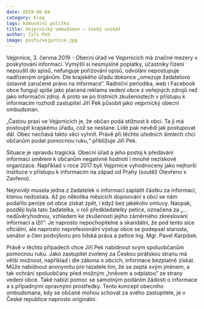 ```yaml
---
date: 2019-06-04    
category: blog
tags: komunální politka
title: Vejprnický ombudsman – český unikát
author: Jiří Pek
image: posts/vejprnice.jpg	
---
```


Vejprnice, 3. června 2019 - Obecní úřad ve Vejprnicích má značné mezery v poskytování informací. Vymýšlí si nesmyslné poplatky, účastníky řízení nepouští do spisů, nefunguje pořizování opisů, odvolání nepostupuje nadřízeným orgánům. Dle krajského úřadu dokonce „omezuje žadatelovo ústavně zaručené právo na informace“. Radniční periodika, web i Facebook obce fungují spíše jako placená reklama vedení obce z veřejných zdrojů než jako informační zdroj. A proto se po tristních zkušenostech v přístupu k informacím rozhodl zastupitel Jiří Pek působit jako vejprnický obecní ombudsman.

„Častou praxí ve Vejprnicích je, že občan podá stížnost k obci. Ta ji má postoupit krajskému úřadu, což se nestane. Lidé pak nevědí jak postupovat dál. Obec nechává takto věci vyhnít. Právě při těchto úředních šimlech chci občanům podat pomocnou ruku,“ přibližuje Jiří Pek.

Situace je opravdu tragická. Obecní úřad a jeho postoj k předávání informací směrem k občanům negativně hodnotí i mnohé neziskové organizace. Například v roce 2017 byli Vejprnice vyhodnoceny jako nejhorší instituce v přístupu k informacím na západ od Prahy (soutěž Otevřeno x Zavřeno).

Nejnověji musela jedna z žadatelek o informaci zaplatit částku za informaci, kterou nedostala. Až po několika měsících dopisování s obcí se nám podařilo peníze od obce získat zpět, i když bez jakékoliv omluvy. Naopak, později byla tato žadatelka, v roli předkladatelky petice, označena za „…nedůvěryhodnou, vzhledem ke zkušenosti jejího záměrného zkreslování informací a lží!“. Je naprosto nepochopitelné a skandální, že pod tento sice oficiální, ale naprosto neprofesionální výstup obce se podepsal starosta, senátor a člen podvýboru pro lidská práva a petice Ing. Mgr. Pavel Karpíšek. 

Právě v těchto případech chce Jiří Pek nabídnout svým spoluobčanům pomocnou ruku. Jako zastupitel zvolený za Českou pirátskou stranu má větší možnost, například i dle zákona o obcích, informace bezplatně získat. Může nabídnout anonymitu pro tazatele tím, že se zeptá svým jménem, a tak ochrání spoluobčany před možným „hněvem a odplatou“ ze strany vedení obce. Také nabízí pomoc se samotným podáním žádosti o informace a s případnými opravnými prostředky. Tento koncept obecního ombudsmana, kdy se občané mohou schovat za svého zastupitele, je v České republice naprosto originální.
